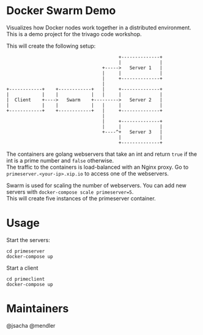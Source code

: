 # Docker Swarm Demo

Visualizes how Docker nodes work together in a distributed environment.  
This is a demo project for the trivago code workshop.

This will create the following setup:

                                             +--------------+
                                             |              |
                                       +----->   Server 1   |
                                       |     |              |
                                       |     +--------------+
                                       |                     
    +------------+    +------------+   |     +--------------+
    |            |    |            |   |     |              |
    |  Client    +---->   Swarm    +--------->   Server 2   |
    |            |    |            |   |     |              |
    +------------+    +------------+   |     +--------------+
                                       |                     
                                       |     +--------------+
                                       |     |              |
                                       +----^+   Server 3   |
                                             |              |
                                             +--------------+

The containers are golang webservers that take an int and return `true`
if the int is a prime number and `false` otherwise.  
The traffic to the containers is load-balanced with an Nginx proxy.
Go to `primeserver.<your-ip>.xip.io` to access one of the webservers.

Swarm is used for scaling the number of webservers.
You can add new servers with `docker-compose scale primeserver=5`.  
This will create five instances of the primeserver container.

# Usage


Start the servers:

    cd primeserver
    docker-compose up

Start a client

    cd primeclient
    docker-compose up

# Maintainers

@jsacha
@mendler
